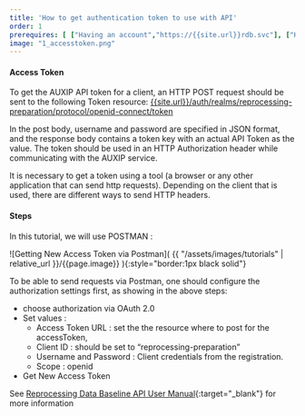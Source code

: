 ```yaml
---
title: 'How to get authentication token to use with API'
order: 1
prerequires: [ ["Having an account","https://{{site.url}}rdb.svc"], ["Having POSTMAN installed","https://learning.postman.com/docs/getting-started/installation-and-updates/"], ["Knowing POSTMAN","https://learning.postman.com/docs/getting-started/introduction/"] ]
image: "1_accesstoken.png"
---
```

#### Access Token

To get the AUXIP API token for a client, an HTTP POST request should be sent to the following Token resource: [{{site.url}}/auth/realms/reprocessing-preparation/protocol/openid-connect/token]({{site.url}}/auth/realms/reprocessing-preparation/protocol/openid-connect/token)

In the post body, username and password are specified in JSON format, and the response body contains a token key with an actual API Token as the value. The token should be used in an HTTP Authorization header while communicating with the AUXIP service.

It is necessary to get a token using a tool (a browser or any other application that can send http requests). Depending on the client that is used, there are different ways to send HTTP headers.

#### Steps
In this tutorial, we will use POSTMAN :

![Getting New Access Token via Postman]( {{ "/assets/images/tutorials" | relative_url }}/{{page.image}} ){:style="border:1px black solid"}

To be able to send requests via Postman, one should configure the authorization settings first, as showing in the above steps:

- choose authorization via OAuth 2.0
- Set values :
    - Access Token URL : set the the resource where to post for the accessToken,
    - Client ID : should be set to “reprocessing-preparation”
    - Username and Password : Client credentials from the registration.
    - Scope : openid
- Get New Access Token

See [Reprocessing Data Baseline API User Manual]({{site.baseurl}}/data/docs/RPP-API-0013-CS_Reprocessing_Data_Baseline_API_User_Manual/RPP-API-0013-CS_Reprocessing_Data_Baseline_API_User_Manual.html){:target="_blank"} for more information